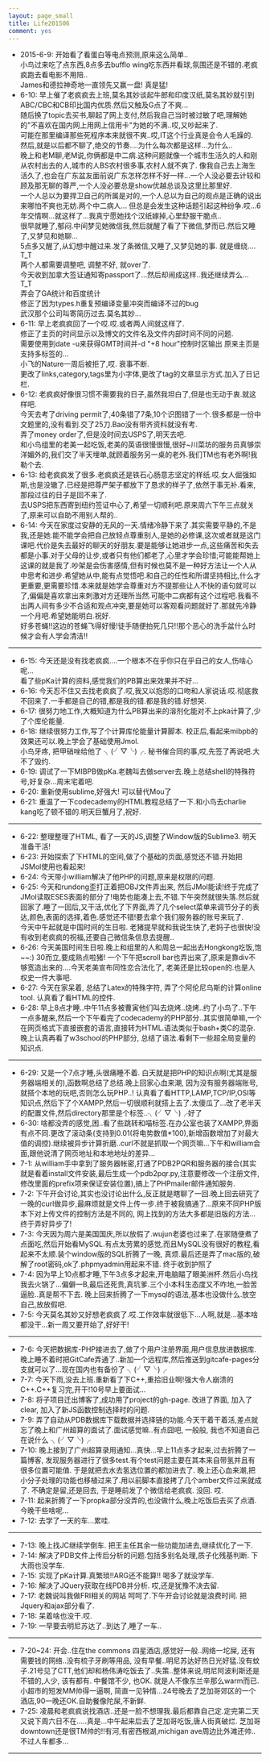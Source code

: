 ```yaml
---
layout: page_small
title: Life201506
comment: yes
---
```


- 2015-6-9: 开始看了看蛋白等电点预测,原来这么简单..  
小鸟过来吃了点东西,8点多去bufflo wing吃东西并看球,氛围还是不错的.老疯疯跑去看电影不用陪..  
James和德拉神奇地一直领先又赢一盘! 真是猛!
- 6-10: 早上催了老疯疯去上班,莫名其妙谈起牛郎和印度汉纸,莫名其妙就引到ABC/CBC和CB印比国内优质.然后又触及G点了不爽...    
随后换了topic去买书,聊起了网上支付,然后我自己当时被过敏了吧,理解她的"不喜欢在国内网上用网上信用卡"为她的不满..哎,又吵起来了.   
可能在那里编译那些死程序本来就很不爽..哎,IT这个行业真是会令人毛躁的.  
然后,就是以后都不聊了,绝交的节奏....为什么每次都是这样...为什么..  
晚上和老M聊,老M说,你俩都是中二病.这种问题就像一个城市生活久的人和刚从农村出去的人,城市的人BS农村很多事,农村人就不爽了. 
像我自己去上海生活久了,也会在广东盆友面前说广东怎样怎样不好一样...一个人没必要去计较和顾及那无聊的尊严,一个人没必要总是show优越总谈及这里比那里好.  
一个人总以为要捍卫自己的所属是对的,一个人总以为自己的观点是正确的说出来哪怕不爽也无妨.两个中二病人...
但总是会发生这种话题引起这种纷争.哎...6年交情啊...就这样了...我真宁愿她找个汉纸嫁掉,心里舒服干脆点..  
很早就睡了,郁闷.中间梦见她微信我,然后就醒了看了下微信,梦而已.然后又睡了,又梦见和她聊...   
5点多又醒了,从幻想中醒过来.发了条微信,又睡了,又梦见她的事. 就是缠绕.... T_T  
两个人都需要调整吧, 调整不好, 就over了.  
今天收到加拿大签证通知寄passport了...然后却闹成这样..我还继续弄么... T_T  
弄会了GA统计和百度统计  
修正了因为types.h重复预编译变量冲突而编译不过的bug  
武汉那个公司叫寄简历过去.莫名其妙...
- 6-11: 早上老疯疯回了一个哎.哎.或者两人间就这样了.  
修正了主页的时间显示以及博文的文件名及文件内部时间不同的问题.  
需要使用到date -u来获得GMT时间并-d "+8 hour"控制时区输出
原来主页是支持多标签的...  
小飞的Nature一周后被拒了,哎. 衰事不断.  
更改了links,category,tags里为小字体,更改了tag的文章显示方式.加入了日记栏.
- 6-12: 老疯疯好像很习惯不需要我的日子,虽然我坦白了,但是也无动于衷.就这样吧.  
今天去考了driving permit了,40条错了7条,10个识图错了一个.很多都是一份中文题里的,没有看到.交了25刀.Bao没有带齐资料就没有考.  
弄了money order了,但是没时间去USPS了,明天去吧.  
和小鸟组里的老美一起吃饭,老美的英语很慢很慢,很好~川菜坊的服务员真够崇洋媚外的,我们交了半天埋单,就顾着服务另一桌的老外.我们TM也有老外啊!我勒个去.
- 6-13: 给老疯疯发了很多.老疯疯还是铁石心肠意志坚定的样纸.哎.女人倔强如斯,也是没辙了.已经是把尊严架子都放下了恳求的样子了,依然于事无补.看来,那段过往的日子是回不来了.  
去USPS把东西寄到纽约签证中心了,希望一切顺利吧.原来周六下午三点就关了,原来可以自助不用别人帮的..
- 6-14: 今天在家度过安静的无风的一天.情绪冷静下来了.其实需要平静的,不是我,还是她.能不能学会把自己放轻点尊重别人,是她的必修课,这次或者就是这门课吧.代价是失去最好的聊天的好朋友.要是能够让她进步一点,这些痛苦和失去都是小事.对于父母的让步,或者只有他们都老了,心里才学会珍惜;可能能帮她上这课的就是我了.吵架是会伤害感情,但有时候也莫不是一种好方法让一个人从中思考和进步.希望她从中,能有点觉悟吧.和自己的任性和所谓坚持相比,什么才更重要,更需要珍惜.本来就是她学会尊重对方不提那些让人不快的语句就可以了,偏偏是喜欢拿出来刺激对方还理所当然.可能中二病都有这个过程吧.我看不出两人间有多少不合适和观点冲突,要是她可以客观看问题就好了.那就先冷静一个月吧.希望她能明白.祝好.  
好多苍蝇!!这边的苍蝇飞得好慢!徒手随便拍死几只!!那个恶心的洗手盆什么时候才会有人学会清洁!!

------

- 6-15: 今天还是没有找老疯疯....一个根本不在乎你只在乎自己的女人,伤啥心呢...  
看了些pKa计算的资料,感觉我们的PB算出来效果并不好...
- 6-16: 今天忍不住又去找老疯疯了.哎,我又以抱怨的口吻和人家说话.哎.彻底救不回来了.一手都是自己的错,都是我的错.都是我的错.好想哭.
- 6-17: 很努力地工作,大概知道为什么PB算出来的溶剂化能对不上pka计算了,少了个库伦能量.
- 6-18: 继续很努力工作,写了个计算库伦能量计算脚本. 校正后,看起来mibpb的效果还可以.晚上学会了基础使用Jmol.  
小鸟牙疼, 把甲硝唑给他了 ╮(╯▽╰)╭. 秘书催合同的事,哎,先签了再说吧.大不了毁约.
- 6-19: 调试了一下MIBPB做pKa.老魏叫去做server去.晚上总结shell的特殊符号,好复杂...周末宅着吧.  
- 6-20: 重新使用sublime,好强大! 可以替代Mou了
- 6-21: 重温了一下codecademy的HTML教程总结了一下.和小鸟去charlie kang吃了顿不错的.明天巨蟹月了,祝好.

------

- 6-22: 整理整理了HTML, 看了一天的JS,调整了Window版的Sublime3. 明天准备干活! 
- 6-23: 开始探索了下HTML的空间,做了个基础的页面,感觉还不错.开始把JSMol使用也看起来!
- 6-24: 今天带小william解决了他PHP的问题,原来是权限的问题.
- 6-25: 今天和rundong歪打正着把OBJ文件弄出来, 然后JMol能读!终于完成了JMol读取ESES表面的部分了!电势也能凑上去,不错.下午突然就很失落.然后就回家了.睡了一回后,又干活,优化了下界面,弄了几个select菜单来调节分子的表达,颜色,表面的选择,着色.感觉还不错!要去拿个我们服务器的账号来玩了.   
今天中午起就是中国时间的生日啦. 老猪提早就和我说生快了,老妈子也很快!没有收到老疯疯的祝福,还要自己微信条信息去提醒..
- 6-26: 今天美国时间生日啦.晚上和组里的人和周总一起出去Hongkong吃饭,饱~~:) 30而立,要成熟点啦猪! 一个下午把scroll bar也弄出来了,原来是靠div不够宽造出来的....今天老美宣布同性恋合法化了, 老美还是比较open的.也是人权史一件大事吧.
- 6-27: 今天在家呆着, 总结了Latex的特殊字符, 弄了个阿伦尼乌斯的计算online tool. 认真看了看HTML的控件.
- 6-28: 早上8点才睡..中午11点多被曹寅他们叫去烧烤..烧烤..约了小鸟了..下午一点多醒来,然后一个下午看完了codecademy的PHP部分..其实很简单嘛,一个在网页格式下直接嵌套的语言,直接转为HTML.语法类似于bash+类C的混杂.晚上认真再看了w3school的PHP部分, 总结了语法.看剩下一些超全局变量的知识点.

------

- 6-29: 又是一个7点才睡,头很痛睡不着. 白天就是把PHP的知识点啊(尤其是服务器端相关的),函数啊总结了总结.晚上回家心血来潮, 因为没有服务器端账号, 就搭个本地的玩吧,否则怎么玩PHP..! 认真看了看HTTP,LAMP,TCP/IP,OSI等知识点,然后下了个XAMPP,然后一切很顺利就搭上去了.太傻瓜了...改了老半天的配置文件,然后directory那里是个标签..╮(╯▽╰)╭好了
- 6-30: 啥都没弄的感觉,困..看了些跳转和喵标签.在办公室也装了XAMPP,界面有点不同.更改了滚动条(支持到0.01(将电势数值*100),新增函数增加了对最大值的调控).继续被异步计算折磨..curl不就是抓取一个网页嘛...下午和william会面,跟他说清了网页地址和本地地址的差异...
- 7-1: 从william手中拿到了服务器帐密,打通了PDB2PQR和服务器的接合(其实就是看着install文件安装,最后生成一个pdb2pqr.py,注意要修改一个注册文件,修改里面的prefix项来保证安装位置),搞上了PHPmailer邮件通知服务.
- 7-2: 下午开会讨论,其实也没讨论出什么,反正就是瞎聊了一回.晚上回去研究了一晚的curl做异步,最麻烦就是文件上传一步.终于被我搞通了...原来不同PHP版本下对上传文件的控制方法是不同的, 网上找到的方法大多都是旧版的方法...终于弄好异步了!
- 7-3: 今天因为周六是美国国庆,所以放假了.wujun老婆也过来了.在家随便煮了点面吃,然后开始看MySQL.有点太劳累的感觉,而且MySQL没有很好的教程,看起来不太顺.装个window版的SQL折腾了一晚, 真烦.最后还是弄了mac版的,破解了root密码,ok了.phpmyadmin用起来不错. 终于收到护照了
- 7-4: 因为早上10点都才睡,下午3点多才起来,开电脑瞄了眼美洲杯.然后小鸟找我去火锅了...偏僻一B,最后还死贵,真坑爹.三个小本科生态度又不咋地,一脸苦逼脸..真是帮不下去. 晚上回来折腾了一下mysql的语法,基本也没做什么.放空自己,放放假吧.
- 7-5: 今天莫名其妙又好想老疯疯了.哎.工作效率就很低下...人啊,就是...基本啥都没干...新一周又要开始了,好好干!

-------

- 7-6: 今天把数据库-PHP接进去了,做了个用户注册界面,用户信息放进数据库.晚上睡不着时把GitCafe弄通了..新加一个远程库,然后推送到gitcafe-pages分支就可以了...现在国内也有备份了 ╮(╯▽╰)╭
- 7-7: 今天下雨,没去上班.重新看了下C++,重拾旧业啊!强大令人崩溃的C++.C++复习完,开干!10号早上要面试...
- 7-8: 将子项目迁出博客了,成功用了project的gh-page. 改进了界面, 加入了clear, 加入了新JS函数控制选择时的问题.
- 7-9: 弄了自动从PDB数据库下载数据并选择链的功能.今天干着干着活,差点就忘了晚上和广州超算的面试了.面试感觉嘛..有点囧吧, 一般般, 我也不知道自己在说什么 ╮(╯▽╰)╭
- 7-10: 晚上接到了广州超算录用通知...真快...早上11点多才起来,过去折腾了一篇博客, 发现服务器进行了很多test.有个test问题主要在其本来自带氢并且有很多位置可能值. 于是就把去水去氢选位置的都加进去了. 晚上还心血来潮,把小分子处理的功能也移植过来了.用以前脚本直接拷了几个amber文件过来就成了. 不确定是留,还是回去, 于是睡前发了个微信给老疯疯. 没回. 哎.
- 7-11: 起来折腾了一下propka部分没弄的,也没做什么,晚上吃饭后去买了点酒. 今晚干些啥呢...
- 7-12: 去学了一天的车...累哇.

-------

- 7-13: 晚上找JC继续学倒车. 把王主任其余一些功能加进去,继续优化了一下.
- 7-14: 解决了PDB文件上传后分析的问题.包括多别名处理,质子化残基判断. 下大雨也没学车.
- 7-15: 实现了pKa计算.真繁琐!!ARG还不能算!! 喝多了就没学车.
- 7-16: 解决了JQuery获取在线PDB并分析. 哎,还是犹豫不决去留.
- 7-17: 老魏说叫我做FRI相关的网站 呵呵了.下午开会讨论就是浪费时间. 把Jquery和ajax部分看了.
- 7-18: 呆着啥也没干.哎.
- 7-19: 一早要去明尼苏达了..到达了,睡了一车..

------

- 7-20~24: 开会..住在the commons 四星酒店,感觉好一般..网络一坨屎, 还有需要钱的网络..没有梳子牙刷等用品, 没有早餐..明尼苏达好热日光好猛.没有蚊子.21号见了CTT,他们却和杨伟涛吃饭去了..失策..整体来说,明尼阿波利斯还是不错的,人少, 该有都有. 中餐馆不少, 也OK. 就是人不像东兰辛那么warm而已. 小超市的短发MM帅得一逼啊, 简直一见钟情...24号晚去了芝加哥郊区的一个酒店,90一晚还OK.自助餐像陀屎,不新鲜.
- 7-25: 凌晨和老疯疯说找酒店..还是一脸不想理我.最后都靠自己定.定完第二天又说下周六日不在.....真是...中午起来后去了芝加哥吃饭,唐人街真破烂. 芝加哥downtown还是很TM帅的!!有河,有密西根湖,michigan ave周边比外滩还帅..不过人车都多...

-----
